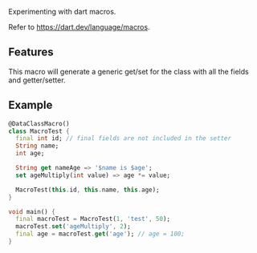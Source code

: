 Experimenting with dart macros. 

Refer to https://dart.dev/language/macros.

## Features

This macro will generate a generic get/set for the class with all the fields and getter/setter.

## Example

```dart
@DataClassMacro()
class MacroTest {
  final int id; // final fields are not included in the setter
  String name;
  int age;

  String get nameAge => '$name is $age';
  set ageMultiply(int value) => age *= value;

  MacroTest(this.id, this.name, this.age);
}

void main() {
  final macroTest = MacroTest(1, 'test', 50);
  macroTest.set('ageMultiply', 2);
  final age = macroTest.get('age'); // age = 100;
}
```
